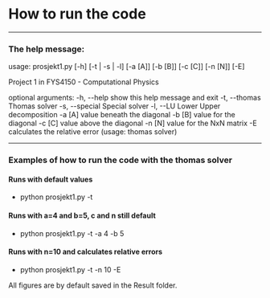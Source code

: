 # How to run the code
---------------------

### **The help message:**

usage: prosjekt1.py [-h] [-t | -s | -l] [-a [A]] [-b [B]] [-c [C]] [-n [N]] [-E]

Project 1 in FYS4150 - Computational Physics

optional arguments:
  -h, --help     show this help message and exit
  -t, --thomas   Thomas solver
  -s, --special  Special solver
  -l, --LU       Lower Upper decomposition
  -a [A]         value beneath the diagonal
  -b [B]         value for the diagonal
  -c [C]         value above the diagonal
  -n [N]         value for the NxN matrix
  -E             calculates the relative error (usage: thomas solver)

--------------------------------------------------------------
### **Examples of how to run the code with the thomas solver**

#### Runs with default values
* python prosjekt1.py -t           

#### Runs with a=4 and b=5, c and n still default
* python prosjekt1.py -t -a 4 -b 5  

#### Runs with n=10 and calculates relative errors
* python prosjekt1.py -t -n 10 -E


All figures are by default saved in the Result folder.
